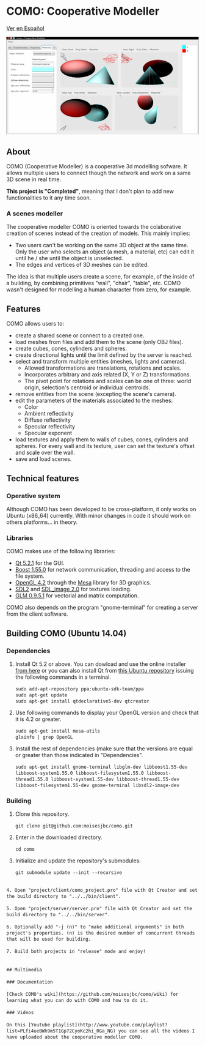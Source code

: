 # COMO: Cooperative Modeller

[Ver en Español](README_ES.md)

![COMO Screenshot](img/como.png "COMO")

## About

COMO (Cooperative Modeller) is a cooperative 3d modelling sofware. It allows multiple users to connect though the network and work on a same 3D scene in real time.


**This project is "Completed"**, meaning that I don't plan to add new functionalities to it any time soon.


### A scenes modeller

The cooperative modeller COMO is oriented towards the colaborative creation of scenes instead of the creation of models. This mainly implies:

* Two users can't be working on the same 3D object at the same time. Only the user who selects an object (a mesh, a material, etc) can edit it until he / she until the object is unselected.
* The edges and vertices of 3D meshes can be edited.

The idea is that multiple users create a scene, for example, of the inside of a building, by combining primitives "wall", "chair", "table", etc. COMO wasn't designed for modelling a human character from zero, for example.


## Features

COMO allows users to:

* create a shared scene or connect to a created one.
* load meshes from files and add them to the scene (only OBJ files).
* create cubes, cones, cylinders and spheres.
* create directional lights until the limit defined by the server is reached.
* select and transform multiple entities (meshes, lights and cameras).
	* Allowed transformations are translations, rotations and scales.
	* Incorporates arbitrary and axis related (X, Y or Z) transformations.
	* The pivot point for rotations and scales can be one of three: world origin, selection's centroid or individual centroids.
* remove entities from the scene (excepting the scene's camera).
* edit the parameters of the materials associated to the meshes:
	* Color
	* Ambient reflectivity
	* Diffuse reflectivity
	* Specular reflectivity
	* Specular exponent
* load textures and apply them to walls of cubes, cones, cylinders and spheres. For every wall and its texture, user can set the texture's offset and scale over the wall.
* save and load scenes.


## Technical features

### Operative system

Although COMO has been developed to be cross-platform, it only works on Ubuntu (x86_64) currently. With minor changes in code it should work on others platforms... in theory.

### Libraries

COMO makes use of the following libraries:

* [Qt 5.2.1](http://qt-project.org/) for the GUI.
* [Boost 1.55.0](http://www.boost.org/) for network communication, threading and access to the file system.
* [OpenGL 4.2](http://www.opengl.org/) through the [Mesa](http://www.mesa3d.org/) library for 3D graphics.
* [SDL2](https://www.libsdl.org/) and [SDL_image 2.0](https://www.libsdl.org/projects/SDL_image/) for textures loading.
* [GLM 0.9.5.1](http://glm.g-truc.net/) for vectorial and matrix computation.

COMO also depends on the program "gnome-terminal" for creating a server from the client software.


## Building COMO (Ubuntu 14.04)

### Dependencies
1. Install Qt 5.2 or above. You can dowload and use the online installer [from here](http://qt-project.org/downloads) or you can also install Qt from [this Ubuntu repository](https://launchpad.net/~ubuntu-sdk-team/+archive/ppa) issuing the following commands in a terminal.
   ```
   sudo add-apt-repository ppa:ubuntu-sdk-team/ppa
   sudo apt-get update
   sudo apt-get install qtdeclarative5-dev qtcreator
   ```

2. Use following commands to display your OpenGL version and check that it is 4.2 or greater.
   ```
   sudo apt-get install mesa-utils
   glxinfo | grep OpenGL
   ```

3. Install the rest of dependencies (make sure that the versions are equal or greater than those indicated in "Dependencies".
   ```
   sudo apt-get install gnome-terminal libglm-dev libboost1.55-dev libboost-system1.55.0 libboost-filesystem1.55.0 libboost-thread1.55.0 libboost-system1.55-dev libboost-thread1.55-dev libboost-filesystem1.55-dev gnome-terminal libsdl2-image-dev
   ```

### Building

1. Clone this repository.

   ```
   git clone git@github.com:moisesjbc/como.git
   ```


2. Enter in the downloaded directory.

   ```
   cd como
   ```

3. Initialize and update the repository's submodules:

   ```
   git submodule update --init --recursive
  ```

4. Open "project/client/como_project.pro" file with Qt Creator and set the build directory to "../../bin/client".

5. Open "project/server/server.pro" file with Qt Creator and set the build directory to "../../bin/server".

6. Optionally add "-j (n)" to "make additional arguments" in both project's properties. (n) is the desired number of concurrent threads that will be used for building.

7. Build both projects in "release" mode and enjoy!


## Multimedia 

### Documentation

[Check COMO's wiki](https://github.com/moisesjbc/como/wiki) for learning what you can do with COMO and how to do it.

### Videos

On this [Youtube playlist](http://www.youtube.com/playlist?list=PLfi4ueBWh9m5T1Gp72CyoKc2hi_RGa_NG) you can see all the videos I have uploaded about the cooperative modeller COMO.
